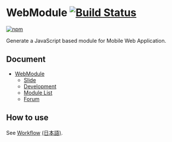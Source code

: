# WebModule [![Build Status](https://travis-ci.org/uupaa/WebModule.png)](http://travis-ci.org/uupaa/WebModule)

[![npm](https://nodei.co/npm/webmodule.png?downloads=true&stars=true)](https://nodei.co/npm/webmodule/)

Generate a JavaScript based module for Mobile Web Application.

## Document

- [WebModule](https://github.com/uupaa/WebModule/wiki/WebModule)
    - [Slide](http://uupaa.github.io/Slide/slide/WebModule/index.html)
    - [Development](https://github.com/uupaa/WebModule/wiki/Development)
    - [Module List](https://github.com/uupaa/WebModule/wiki/ModuleList)
    - [Forum](https://groups.google.com/forum/#!forum/webmoduledev)

## How to use

See [Workflow](https://github.com/uupaa/WebModule/wiki/Workflow) [(日本語)](https://github.com/uupaa/WebModule/wiki/Workflow_ja).

